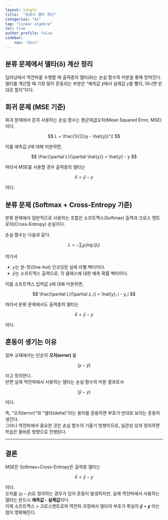 ```yaml
---
layout: single
title:  "분류시 델타 계산"
categories: "AI"
tag: "linear algebra"
toc: true
author_profile: false
sidebar:
    nav: "docs"
---
```


## 분류 문제에서 델타(δ) 계산 정리  

딥러닝에서 역전파를 수행할 때 출력층의 델타(δ)는 손실 함수의 미분을 통해 얻어진다.  
델타를 계산할 때 가장 많이 혼동되는 부분은 “예측값 $\hat{y}$에서 실제값 $y$를 뺄지, 아니면 반대로 할지”이다.  


## 회귀 문제 (MSE 기준)  

회귀 문제에서 흔히 사용하는 손실 함수는 평균제곱오차(Mean Squared Error, MSE)이다.  

$$
L = \frac{1}{2}(y - \hat{y})^2
$$

이를 예측값 $\hat{y}$에 대해 미분하면,  

$$
\frac{\partial L}{\partial \hat{y}} = \hat{y} - y
$$

따라서 MSE를 사용할 경우 출력층의 델타는  

$$
\delta = \hat{y} - y
$$

이다.  


## 분류 문제 (Softmax + Cross-Entropy 기준)  

분류 문제에서 일반적으로 사용하는 조합은 소프트맥스(Softmax) 출력과 크로스 엔트로피(Cross-Entropy) 손실이다.  

손실 함수는 다음과 같다.  

$$
L = - \sum_{i} y_i \log(\hat{y}_i)
$$

여기서  

* $y$는 원-핫(One-hot) 인코딩된 실제 라벨 벡터이다.  
* $\hat{y}$는 소프트맥스 출력으로, 각 클래스에 대한 예측 확률 벡터이다.  

이를 소프트맥스 입력값 $z$에 대해 미분하면,  

$$
\frac{\partial L}{\partial z_i} = \hat{y}_i - y_i
$$

따라서 분류 문제에서도 출력층의 델타는  

$$
\delta = \hat{y} - y
$$

이다.  


## 혼동이 생기는 이유  

일부 교재에서는 단순히 **오차(error)** 를  

$$
(y - \hat{y})
$$

라고 정의한다.  
반면 실제 역전파에서 사용하는 델타는 손실 함수의 미분 결과로서  

$$
(\hat{y} - y)
$$

이다.  

즉, "오차(error)"와 "델타(delta)"라는 용어를 혼용하면 부호가 반대로 보이는 혼동이 생긴다.  
그러나 역전파에서 중요한 것은 손실 함수의 기울기 방향이므로, 일관성 있게 정의하면 학습은 올바른 방향으로 진행된다.  

---

## 결론  

MSE든 Softmax+Cross-Entropy든 출력층 델타는  

$$
\delta = \hat{y} - y
$$

이다.  
오차를 $(y - \hat{y})$로 정의하는 경우가 있어 혼동이 발생하지만, 실제 역전파에서 사용하는 델타는 반드시 **예측값 - 실제값**이다.  
이제 소프트맥스 + 크로스엔트로피 역전파 과정에서 델타의 부호가 확실히 **$\hat{y} - y$** 라는 점이 명확해진다.  
